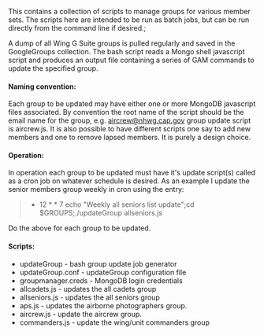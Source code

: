 This contains a collection of scripts to manage groups for various member sets.
The scripts here are intended to be run as batch jobs, but can be run directly
from the command line if desired.;

A dump of all Wing G Suite groups is pulled regularly and saved in the
GoogleGroups collection.  The bash script reads a Mongo shell
javascript script and produces an output file containing a series of GAM commands to update the specified group.

#### Naming convention:
Each group to be updated may have either one or more MongoDB javascript files
associated.  By convention the root name of the script should be the
email name for the group, e.g. aircrew@nhwg.cap.gov group update
script is aircrew.js.  It is also possible to have different scripts
one say to add new members and one to remove lapsed members.  It is
purely a design choice.

#### Operation:
In operation each group to be updated must have it's update script(s)
called as a cron job on whatever schedule is desired.  As an example I
update the senior members group weekly in cron using the entry:

> * 12 * * 7 echo "Weekly all seniors list update";cd $GROUPS;./updateGroup allseniors.js

Do the above for each group to be updated.

#### Scripts:
* updateGroup - bash group update job generator
* updateGroup.conf - updateGroup configuration file
* groupmanager.creds - MongoDB login credentials
* allcadets.js - updates the all cadets group
* allseniors.js - updates the all seniors group
* aps.js - updates the airborne photographers group.
* aircrew.js - update the aircrew group.
* commanders.js - update the wing/unit commanders group

